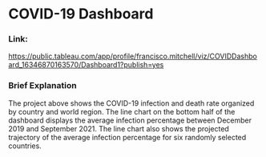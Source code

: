# COVID-19 Dashboard 

### Link:
https://public.tableau.com/app/profile/francisco.mitchell/viz/COVIDDashboard_16346870163570/Dashboard1?publish=yes

### Brief Explanation 
The project above shows the COVID-19 infection and death rate organized by country and world region. The line chart on the bottom half of the dashboard displays the average infection percentage between December 2019 and September 2021. The line chart also shows the projected trajectory of the average infection percentage for six randomly selected countries.  
